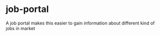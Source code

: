# job-portal
A job portal makes this easier to gain information about different kind of jobs in market
